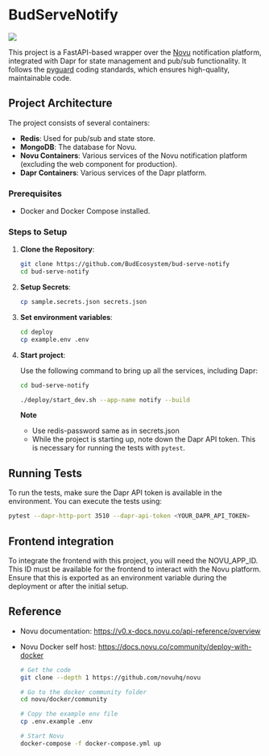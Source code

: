 # BudServeNotify

![](https://badgen.net/badge/PyGuard/verified/green)

This project is a FastAPI-based wrapper over the [Novu](https://v0.x-docs.novu.co/getting-started/introduction) notification platform, integrated with Dapr for state management and pub/sub functionality. It follows the [pyguard](https://github.com/BudEcosystem/bud-microframe-pyguard) coding standards, which ensures high-quality, maintainable code.

## Project Architecture

The project consists of several containers:

- **Redis**: Used for pub/sub and state store.
- **MongoDB**: The database for Novu.
- **Novu Containers**: Various services of the Novu notification platform (excluding the web component for production).
- **Dapr Containers**: Various services of the Dapr platform.

### Prerequisites

- Docker and Docker Compose installed.

### Steps to Setup

1. **Clone the Repository**:
    ```bash
    git clone https://github.com/BudEcosystem/bud-serve-notify
    cd bud-serve-notify
    ```
2. **Setup Secrets**:
    ```bash
    cp sample.secrets.json secrets.json
    ```
3. **Set environment variables**:
    ```bash
    cd deploy
    cp example.env .env
    ```
4. **Start project**:

    Use the following command to bring up all the services, including Dapr:
    ```bash
    cd bud-serve-notify

    ./deploy/start_dev.sh --app-name notify --build
    ```
    **Note**
    - Use redis-password same as in secrets.json
    - While the project is starting up, note down the Dapr API token. This is necessary for running the tests with `pytest`.


## Running Tests

To run the tests, make sure the Dapr API token is available in the environment. You can execute the tests using:

```bash
pytest --dapr-http-port 3510 --dapr-api-token <YOUR_DAPR_API_TOKEN>
```

## Frontend integration

To integrate the frontend with this project, you will need the NOVU_APP_ID. This ID must be available for the frontend to interact with the Novu platform. Ensure that this is exported as an environment variable during the deployment or after the initial setup.


## Reference

- Novu documentation: https://v0.x-docs.novu.co/api-reference/overview
- Novu Docker self host: https://docs.novu.co/community/deploy-with-docker

    ```bash
    # Get the code
    git clone --depth 1 https://github.com/novuhq/novu

    # Go to the docker community folder
    cd novu/docker/community

    # Copy the example env file
    cp .env.example .env

    # Start Novu
    docker-compose -f docker-compose.yml up
    ```
